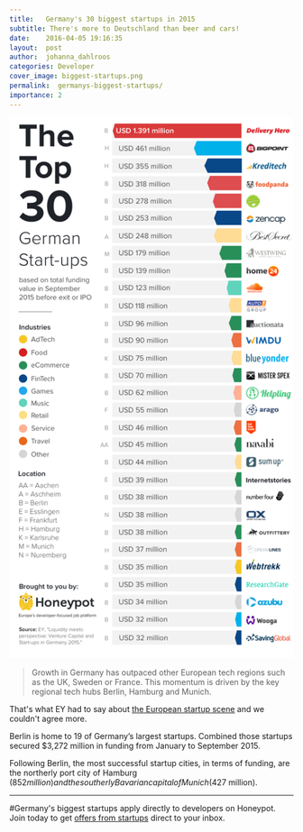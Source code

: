 ```yaml
---
title:   Germany's 30 biggest startups in 2015
subtitle: There's more to Deutschland than beer and cars!
date:    2016-04-05 19:16:35
layout:  post
author:  johanna_dahlroos
categories: Developer
cover_image: biggest-startups.png
permalink:  germanys-biggest-startups/
importance: 2
---
```


![germanys biggest startups](/assets/images/top30.png)

>Growth in Germany has outpaced other European tech regions such as the UK, Sweden or France. This momentum is driven by the key regional tech hubs Berlin, Hamburg and Munich.

That's what EY had to say about [the European startup scene][1] and we couldn't agree more. 

Berlin is home to 19 of Germany’s largest startups. Combined those startups secured $3,272 million in funding from January to September 2015. 

Following Berlin, the most successful startup cities, in terms of funding, are the northerly port city of Hamburg ($852 million) and the southerly Bavarian capital of Munich ($427 million). 


* * *

#Germany's biggest startups apply directly to developers on Honeypot. Join today to get [offers from startups][2] direct to your inbox. 

[1]: http://www.ey.com/Publication/vwLUAssets/ey-venture-capital-and-start-ups-in-germany-2015/$FILE/ey-venture-capital-and-start-ups-in-germany-2015.pdf 
[2]: https://www.honeypot.io/pages/how_does_it_work?utm_source=blog30